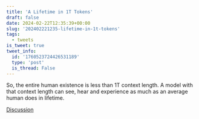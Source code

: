 ```yaml
---
title: 'A Lifetime in 1T Tokens'
draft: false
date: 2024-02-22T12:35:39+00:00
slug: '202402221235-lifetime-in-1t-tokens'
tags:
  - tweets
is_tweet: true
tweet_info:
  id: '1760523724426531189'
  type: 'post'
  is_thread: False
---
```




So, the entire human existence is less than 1T context length. A model with that context length can see, hear and experience as much as an average human does in lifetime.

[Discussion](https://x.com/sytelus/status/1760523724426531189)
